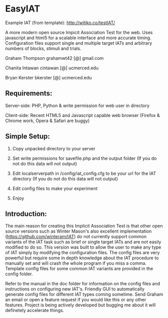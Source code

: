 EasyIAT
=======
Example IAT (from template):  http://witiko.co/testIAT/

A more modern open source Impicit Association Test for the web.  Uses javascript and html5 for a scalable interface and more accurate timing.  Configuration files support single and multiple target IATs and arbitrary numbers of blocks, stimuli and trials.

Graham Thompson grahamwt42 [@] gmail.com

Chanita Intawan cintawan [@] ucmerced.edu

Bryan Kerster bkerster [@] ucmerced.edu

Requirements:
-------------
Server-side: PHP, Python & write permission for web user in directory
	     
Client-side: Recent HTML5 and Javascript capable web browser (Firefox & Chrome work, Opera & Safari are buggy)

Simple Setup: 
-------------
1) Copy unpacked directory to your server

2) Set write permissions for savefile.php and the output folder (If you do not do this data will not output)

3) Edit localserverpath in /config/iat_config.cfg to be your url for the IAT directory (If you do not do this data will not output)  

4) Edit config files to make your experiment

4) Enjoy

Introduction:
-------------------------
The main reason for creating this Implicit Association Test is that other open source versions such as Winter Mason's also excellent implementation (https://github.com/winteram/IAT) do not currently support common variants of the IAT task such as brief or single target IATs and are not easily modified to do so.  This version was built to allow the user to make any type of IAT simply by modifying the configuration files.  The config files are very powerful but require some in depth knowledge about the IAT procedure to manually set and will crash the whole program if you miss a comma.  Template config files for some common IAT variants are provided in the config folder.  

Refer to the manual in the doc folder for information on the config files and instructions on configuring new IAT's. Friendly GUI to automatically generate config files for different IAT types coming sometime. Send Graham an email or open a feature request if you would like this or any other features. Project is being actively developed but bugging me about it will definetely accelerate things. 
